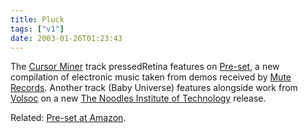 ```yaml
---
title: Pluck
tags: ["v1"]
date: 2003-01-26T01:23:43
---
```


The [Cursor Miner][1] track pressedRetina features on [Pre-set][2], a new compilation of electronic music taken from demos received by [Mute Records][3]. Another track (Baby Universe) features alongside work from [Volsoc][4] on a new [The Noodles Institute of Technology][5] release.

Related: [Pre-set at Amazon][6].

[1]: http://www.cursorminer.com/ "Cursor Miner: shortly appearing in Russia!"
[2]: http://www.mute.com/pre-set/ "Mute Records: Pre-set New Electronic Music"
[3]: http://www.mute.com/
[4]: http://www.volsoc.com
[5]: http://www.squat.com/noodles/3noofi.htm "The Noodles Institute of Technology: Extreme new dance music from Noodles"
[6]: http://www.amazon.co.uk/exec/obidos/ASIN/B00007DX8W/ohsky "Amazon.co.uk: Pre-set New Electronic Music"
